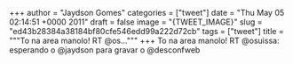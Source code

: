 
+++
author = "Jaydson Gomes"
categories = ["tweet"]
date = "Thu May 05 02:14:51 +0000 2011"
draft = false
image = "{TWEET_IMAGE}"
slug = "ed43b28384a38184bf80cfe546edd99a222d72cb"
tags = ["tweet"]
title = """To na area manolo! RT @os..."""
+++
To na area manolo! RT @osuissa: esperando o @jaydson para gravar o @desconfweb
